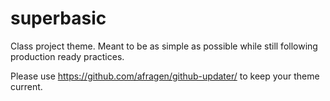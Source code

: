 superbasic
==========

Class project theme. Meant to be as simple as possible while still following production ready practices. 

Please use https://github.com/afragen/github-updater/ to keep your theme current.
